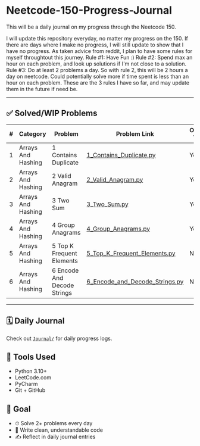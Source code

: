 # Neetcode-150-Progress-Journal
This will be a daily journal on my progress through the Neetcode 150.

I will update this repository everyday, no matter my progress on the 150. If there are days where I make no progress, I will still update to show that I have no progress. As taken advice from reddit, I plan to have some rules for myself throughtout this journey.
Rule #1: Have Fun :)
Rule #2: Spend max an hour on each problem, and look up solutions if I'm not close to a solution. 
Rule #3: Do at least 2 problems a day. So with rule 2, this will be 2 hours a day on neetcode. Could potentially solve more if time spent is less than an hour on each problem.
These are the 3 rules I have so far, and may update them in the future if need be.

---

## ✅ Solved/WIP Problems

| #  | Category         | Problem   | Problem Link                | Optimal TSC? | Solved? |
|----|------------------|-----------|-----------------------------|--------------|-----|
| 1 | Arrays And Hashing | 1 Contains Duplicate | [1_Contains_Duplicate.py](Arrays_and_Hashing/1_Contains_Duplicate.py) | Yes          | Yes |
| 2 | Arrays And Hashing | 2 Valid Anagram | [2_Valid_Anagram.py](Arrays_and_Hashing/2_Valid_Anagram.py) | Yes          | Yes |
| 3 | Arrays And Hashing | 3 Two Sum | [3_Two_Sum.py](Arrays_and_Hashing/3_Two_Sum.py) | Yes          | Yes |
| 4 | Arrays And Hashing | 4 Group Anagrams | [4_Group_Anagrams.py](Arrays_and_Hashing/4_Group_Anagrams.py) | Yes          | Yes |
| 5 | Arrays And Hashing | 5 Top K Frequent Elements | [5_Top_K_Frequent_Elements.py](Arrays_and_Hashing/5_Top_K_Frequent_Elements.py) | No           | Yes |
| 6 | Arrays And Hashing | 6 Encode And Decode Strings | [6_Encode_and_Decode_Strings.py](Arrays_and_Hashing/6_Encode_and_Decode_Strings.py) | No           | No |

---

## 🗓 Daily Journal

Check out [`Journal/`](Journal/) for daily progress logs.

## 🧰 Tools Used

- Python 3.10+
- LeetCode.com
- PyCharm
- Git + GitHub

## 🎯 Goal

- ⏱ Solve 2+ problems every day
- 🧼 Write clean, understandable code
- ✍️ Reflect in daily journal entries
